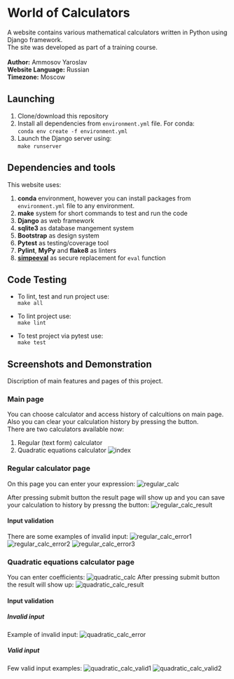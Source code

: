# World of Сalculators
A website contains various mathematical calculators written in Python using Django framework.<br />
The site was developed as part of a training course.<br />
<br />
**Author:** Ammosov Yaroslav<br />
**Website Language:** Russian<br />
**Timezone:** Moscow<br />

## Launching
1. Clone/download this repository
2. Install all dependencies from `environment.yml` file. For conda:<br />
`conda env create -f environment.yml`
3. Launch the Django server using:<br />
`make runserver`

## Dependencies and tools
This website uses:<br />
1. **conda** environment, however you can install packages from `environment.yml` file to any environment.
2. **make** system for short commands to test and run the code
3. **Django** as web framework
4. **sqlite3** as database mangement system
5. **Bootstrap** as design system
6. **Pytest** as testing/coverage tool
7. **Pylint**, **MyPy** and **flake8** as linters
8. [**simpeeval**](https://github.com/danthedeckie/simpleeval) as secure replacement for `eval` function

## Code Testing
* To lint, test and run project use:<br />
`make all`

* To lint project use:<br />
`make lint`

* To test project via pytest use:<br />
`make test`

## Screenshots and Demonstration
Discription of main features and pages of this project.
### Main page
You can choose calculator and access history of calcultions on main page. Also you can clear your calculation history by pressing the button.<br />
There are two calculators available now:<br />
1. Regular (text form) calculator
2. Quadratic equations calculator
![index](https://github.com/CONDUCTOR77747/calc_world/assets/55601049/cef896d7-543e-4569-9b15-ce6506486875)

### Regular calculator page
On this page you can enter your expression:
![regular_calc](https://github.com/CONDUCTOR77747/calc_world/assets/55601049/35d1464b-217a-4bff-93aa-fedd943855a9)

After pressing submit button the result page will show up and you can save your calculation to history by pressng the button:
![regular_calc_result](https://github.com/CONDUCTOR77747/calc_world/assets/55601049/64f91a5b-cca8-4012-8be3-221b3d28141e)

#### Input validation
There are some examples of invalid input:
![regular_calc_error1](https://github.com/CONDUCTOR77747/calc_world/assets/55601049/bd830715-a73f-4d69-a587-aca9dfae0f8e)
![regular_calc_error2](https://github.com/CONDUCTOR77747/calc_world/assets/55601049/d45627c2-5f5c-4bfa-8077-34a669619a42)
![regular_calc_error3](https://github.com/CONDUCTOR77747/calc_world/assets/55601049/15d8eeb5-da6d-456a-af71-b1e9d0107153)

### Quadratic equations calculator page
You can enter coefficients:
![quadratic_calc](https://github.com/CONDUCTOR77747/calc_world/assets/55601049/d50c39ac-2b04-4b4a-9951-935b2f5b2573)
After pressing submit button the result will show up:
![quadratic_calc_result](https://github.com/CONDUCTOR77747/calc_world/assets/55601049/76056441-1122-403a-b016-be9de13403d1)

#### Input validation
##### Invalid input
Example of invalid input:
![quadratic_calc_error](https://github.com/CONDUCTOR77747/calc_world/assets/55601049/65dd963f-20a9-4f59-b052-b0c3bfc33d16)

##### Valid input
Few valid input examples:
![quadratic_calc_valid1](https://github.com/CONDUCTOR77747/calc_world/assets/55601049/a9bcc37b-d52c-4044-972e-1aa4813e27a7)
![quadratic_calc_valid2](https://github.com/CONDUCTOR77747/calc_world/assets/55601049/575008a8-683c-4abd-95de-27d658aea809)


